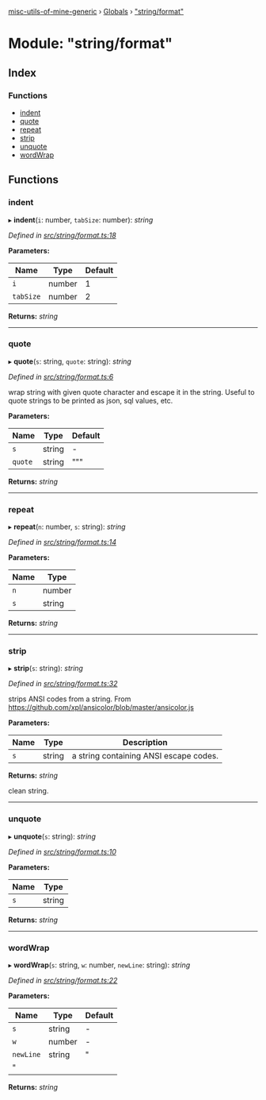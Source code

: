 [misc-utils-of-mine-generic](../README.md) › [Globals](../globals.md) › ["string/format"](_string_format_.md)

# Module: "string/format"

## Index

### Functions

* [indent](_string_format_.md#indent)
* [quote](_string_format_.md#quote)
* [repeat](_string_format_.md#repeat)
* [strip](_string_format_.md#strip)
* [unquote](_string_format_.md#unquote)
* [wordWrap](_string_format_.md#wordwrap)

## Functions

###  indent

▸ **indent**(`i`: number, `tabSize`: number): *string*

*Defined in [src/string/format.ts:18](https://github.com/cancerberoSgx/misc-utils-of-mine/blob/8ac077d/misc-utils-of-mine-generic/src/string/format.ts#L18)*

**Parameters:**

Name | Type | Default |
------ | ------ | ------ |
`i` | number | 1 |
`tabSize` | number | 2 |

**Returns:** *string*

___

###  quote

▸ **quote**(`s`: string, `quote`: string): *string*

*Defined in [src/string/format.ts:6](https://github.com/cancerberoSgx/misc-utils-of-mine/blob/8ac077d/misc-utils-of-mine-generic/src/string/format.ts#L6)*

wrap string with given quote character and escape it in the string. Useful to quote strings to be printed as json, sql values, etc.

**Parameters:**

Name | Type | Default |
------ | ------ | ------ |
`s` | string | - |
`quote` | string | """ |

**Returns:** *string*

___

###  repeat

▸ **repeat**(`n`: number, `s`: string): *string*

*Defined in [src/string/format.ts:14](https://github.com/cancerberoSgx/misc-utils-of-mine/blob/8ac077d/misc-utils-of-mine-generic/src/string/format.ts#L14)*

**Parameters:**

Name | Type |
------ | ------ |
`n` | number |
`s` | string |

**Returns:** *string*

___

###  strip

▸ **strip**(`s`: string): *string*

*Defined in [src/string/format.ts:32](https://github.com/cancerberoSgx/misc-utils-of-mine/blob/8ac077d/misc-utils-of-mine-generic/src/string/format.ts#L32)*

strips ANSI codes from a string. From https://github.com/xpl/ansicolor/blob/master/ansicolor.js

**Parameters:**

Name | Type | Description |
------ | ------ | ------ |
`s` | string | a string containing ANSI escape codes. |

**Returns:** *string*

clean string.

___

###  unquote

▸ **unquote**(`s`: string): *string*

*Defined in [src/string/format.ts:10](https://github.com/cancerberoSgx/misc-utils-of-mine/blob/8ac077d/misc-utils-of-mine-generic/src/string/format.ts#L10)*

**Parameters:**

Name | Type |
------ | ------ |
`s` | string |

**Returns:** *string*

___

###  wordWrap

▸ **wordWrap**(`s`: string, `w`: number, `newLine`: string): *string*

*Defined in [src/string/format.ts:22](https://github.com/cancerberoSgx/misc-utils-of-mine/blob/8ac077d/misc-utils-of-mine-generic/src/string/format.ts#L22)*

**Parameters:**

Name | Type | Default |
------ | ------ | ------ |
`s` | string | - |
`w` | number | - |
`newLine` | string | "
" |

**Returns:** *string*
